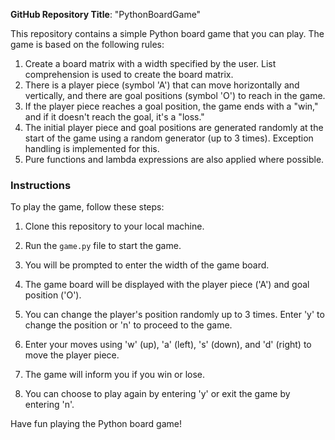 **GitHub Repository Title**: "PythonBoardGame"

This repository contains a simple Python board game that you can play. The game is based on the following rules:

1. Create a board matrix with a width specified by the user. List comprehension is used to create the board matrix.
2. There is a player piece (symbol 'A') that can move horizontally and vertically, and there are goal positions (symbol 'O') to reach in the game.
3. If the player piece reaches a goal position, the game ends with a "win," and if it doesn't reach the goal, it's a "loss."
4. The initial player piece and goal positions are generated randomly at the start of the game using a random generator (up to 3 times). Exception handling is implemented for this.
5. Pure functions and lambda expressions are also applied where possible.

### Instructions

To play the game, follow these steps:

1. Clone this repository to your local machine.

2. Run the `game.py` file to start the game.

3. You will be prompted to enter the width of the game board.

4. The game board will be displayed with the player piece ('A') and goal position ('O').

5. You can change the player's position randomly up to 3 times. Enter 'y' to change the position or 'n' to proceed to the game.

6. Enter your moves using 'w' (up), 'a' (left), 's' (down), and 'd' (right) to move the player piece.

7. The game will inform you if you win or lose.

8. You can choose to play again by entering 'y' or exit the game by entering 'n'.

Have fun playing the Python board game!